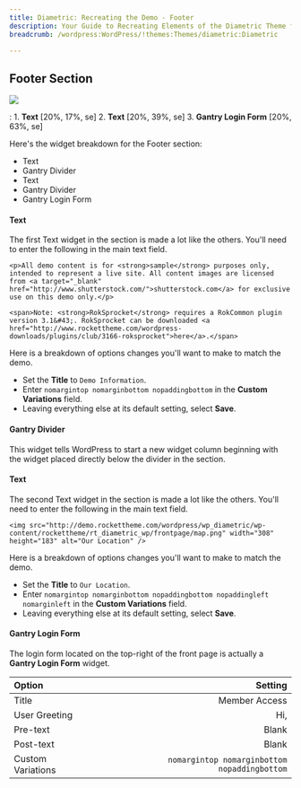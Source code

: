 ```yaml
---
title: Diametric: Recreating the Demo - Footer
description: Your Guide to Recreating Elements of the Diametric Theme for WordPress
breadcrumb: /wordpress:WordPress/!themes:Themes/diametric:Diametric

---
```


Footer Section
-----
![][demo1]

:   1. **Text** [20%, 17%, se]
    2. **Text** [20%, 39%, se]
    3. **Gantry Login Form** [20%, 63%, se]

Here's the widget breakdown for the Footer section:

* Text
* Gantry Divider
* Text
* Gantry Divider
* Gantry Login Form

#### Text
The first Text widget in the section is made a lot like the others. You'll need to enter the following in the main text field.

~~~
<p>All demo content is for <strong>sample</strong> purposes only, intended to represent a live site. All content images are licensed from <a target="_blank" href="http://www.shutterstock.com/">shutterstock.com</a> for exclusive use on this demo only.</p>

<span>Note: <strong>RokSprocket</strong> requires a RokCommon plugin version 3.1&#43;. RokSprocket can be downloaded <a href="http://www.rockettheme.com/wordpress-downloads/plugins/club/3166-roksprocket">here</a>.</span>
~~~

Here is a breakdown of options changes you'll want to make to match the demo.

* Set the **Title** to `Demo Information`.
* Enter `nomargintop nomarginbottom nopaddingbottom` in the **Custom Variations** field.
* Leaving everything else at its default setting, select **Save**.

#### Gantry Divider
This widget tells WordPress to start a new widget column beginning with the widget placed directly below the divider in the section.

#### Text
The second Text widget in the section is made a lot like the others. You'll need to enter the following in the main text field.

~~~
<img src="http://demo.rockettheme.com/wordpress/wp_diametric/wp-content/rockettheme/rt_diametric_wp/frontpage/map.png" width="308" height="183" alt="Our Location" />
~~~

Here is a breakdown of options changes you'll want to make to match the demo.

* Set the **Title** to `Our Location`.
* Enter `nomargintop nomarginbottom nopaddingbottom nopaddingleft nomarginleft` in the **Custom Variations** field.
* Leaving everything else at its default setting, select **Save**.

#### Gantry Login Form
The login form located on the top-right of the front page is actually a **Gantry Login Form** widget. 

| Option | Setting |
|:-------|------:|
| Title | Member Access |
| User Greeting | Hi, |
| Pre-text | Blank |
| Post-text | Blank |
| Custom Variations | `nomargintop nomarginbottom nopaddingbottom` |

[demo1]: assets/demo_6.jpeg